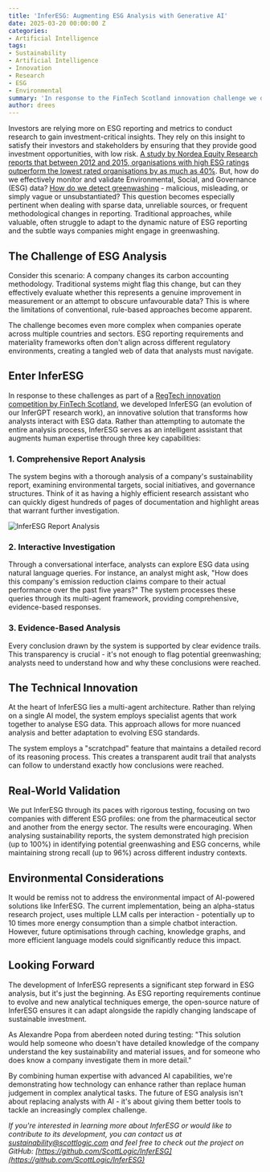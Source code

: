 ```yaml
---
title: 'InferESG: Augmenting ESG Analysis with Generative AI'
date: 2025-03-20 00:00:00 Z
categories:
- Artificial Intelligence
tags:
- Sustainability
- Artificial Intelligence
- Innovation
- Research
- ESG
- Environmental
summary: 'In response to the FinTech Scotland innovation challenge we developed InferESG; augmenting ESG analysis and identifying potential greenwashing.'
author: drees
---
```



Investors are relying more on ESG reporting and metrics to conduct research to gain investment-critical insights. They rely on this insight to satisfy their investors and stakeholders by ensuring that they provide good investment opportunities, with low risk. [A study by Nordea Equity Research reports that between 2012 and 2015, organisations with high ESG ratings outperform the lowest rated organisations by as much as 40%](https://hbr.org/2019/05/the-investor-revolution). But, how do we effectively monitor and validate Environmental, Social, and Governance (ESG) data? [How do we detect greenwashing](https://blog.scottlogic.com/2024/04/15/how-cxos-can-spot-technology-greenwashing.html) - malicious, misleading, or simply vague or unsubstantiated? This question becomes especially pertinent when dealing with sparse data, unreliable sources, or frequent methodological changes in reporting. Traditional approaches, while valuable, often struggle to adapt to the dynamic nature of ESG reporting and the subtle ways companies might engage in greenwashing.

## The Challenge of ESG Analysis

Consider this scenario: A company changes its carbon accounting methodology. Traditional systems might flag this change, but can they effectively evaluate whether this represents a genuine improvement in measurement or an attempt to obscure unfavourable data? This is where the limitations of conventional, rule-based approaches become apparent.

The challenge becomes even more complex when companies operate across multiple countries and sectors. ESG reporting requirements and materiality frameworks often don't align across different regulatory environments, creating a tangled web of data that analysts must navigate.

## Enter InferESG

In response to these challenges as part of a [RegTech innovation competition by FinTech Scotland](https://www.fintechscotland.com/fintech-scotland-celebrates-esg-innovation-success-paving-the-way-for-job-creation-and-industry-change/), we developed InferESG (an evolution of our InferGPT research work), an innovative solution that transforms how analysts interact with ESG data. Rather than attempting to automate the entire analysis process, InferESG serves as an intelligent assistant that augments human expertise through three key capabilities:

### 1. Comprehensive Report Analysis

The system begins with a thorough analysis of a company's sustainability report, examining environmental targets, social initiatives, and governance structures. Think of it as having a highly efficient research assistant who can quickly digest hundreds of pages of documentation and highlight areas that warrant further investigation.

![InferESG Report Analysis]({{site.github.url}}/drees/assets/inferesg-report.avif 'InferESG Report Analysis')

### 2. Interactive Investigation

Through a conversational interface, analysts can explore ESG data using natural language queries. For instance, an analyst might ask, "How does this company's emission reduction claims compare to their actual performance over the past five years?" The system processes these queries through its multi-agent framework, providing comprehensive, evidence-based responses.

### 3. Evidence-Based Analysis

Every conclusion drawn by the system is supported by clear evidence trails. This transparency is crucial - it's not enough to flag potential greenwashing; analysts need to understand how and why these conclusions were reached.

## The Technical Innovation

At the heart of InferESG lies a multi-agent architecture. Rather than relying on a single AI model, the system employs specialist agents that work together to analyse ESG data. This approach allows for more nuanced analysis and better adaptation to evolving ESG standards.

The system employs a "scratchpad" feature that maintains a detailed record of its reasoning process. This creates a transparent audit trail that analysts can follow to understand exactly how conclusions were reached.

## Real-World Validation

We put InferESG through its paces with rigorous testing, focusing on two companies with different ESG profiles: one from the pharmaceutical sector and another from the energy sector. The results were encouraging. When analysing sustainability reports, the system demonstrated high precision (up to 100%) in identifying potential greenwashing and ESG concerns, while maintaining strong recall (up to 96%) across different industry contexts.

## Environmental Considerations

It would be remiss not to address the environmental impact of AI-powered solutions like InferESG. The current implementation, being an alpha-status research project, uses multiple LLM calls per interaction - potentially up to 10 times more energy consumption than a simple chatbot interaction. However, future optimisations through caching, knowledge graphs, and more efficient language models could significantly reduce this impact.

## Looking Forward

The development of InferESG represents a significant step forward in ESG analysis, but it's just the beginning. As ESG reporting requirements continue to evolve and new analytical techniques emerge, the open-source nature of InferESG ensures it can adapt alongside the rapidly changing landscape of sustainable investment.

As Alexandre Popa from aberdeen noted during testing: "This solution would help someone who doesn't have detailed knowledge of the company understand the key sustainability and material issues, and for someone who does know a company investigate them in more detail."

By combining human expertise with advanced AI capabilities, we're demonstrating how technology can enhance rather than replace human judgement in complex analytical tasks. The future of ESG analysis isn't about replacing analysts with AI - it's about giving them better tools to tackle an increasingly complex challenge.

*If you're interested in learning more about InferESG or would like to contribute to its development, you can contact us at [sustainability@scottlogic.com](mailto:sustainability@scottlogic.com) and feel free to check out the project on GitHub: [https://github.com/ScottLogic/InferESG](https://github.com/ScottLogic/InferESG)*